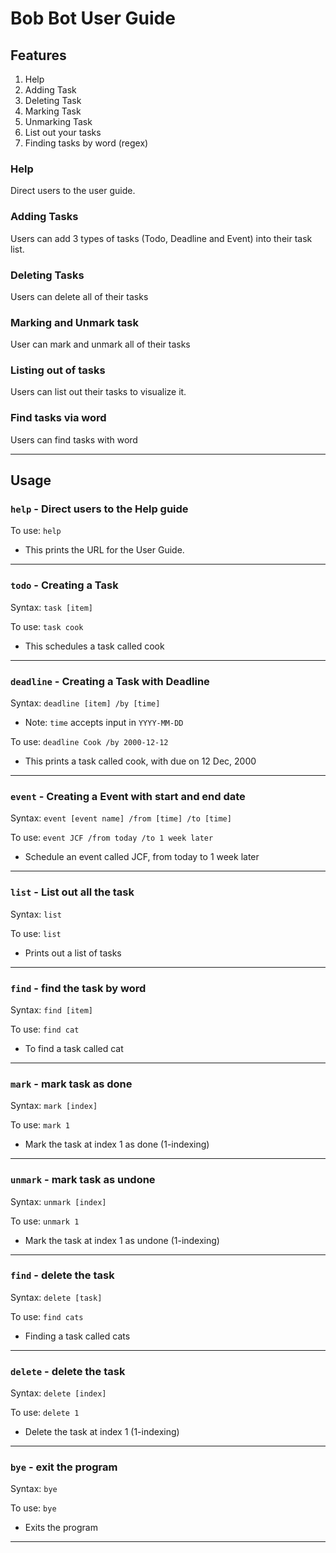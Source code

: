 # Bob Bot User Guide

## Features
1. Help
1. Adding Task
1. Deleting Task
1. Marking Task
1. Unmarking Task
1. List out your tasks
1. Finding tasks by word (regex)

### Help
Direct users to the user guide.

### Adding Tasks
Users can add 3 types of tasks (Todo, Deadline and Event) into their task list.

### Deleting Tasks
Users can delete all of their tasks

### Marking and Unmark task
User can mark and unmark all of their tasks

### Listing out of tasks
Users can list out their tasks to visualize it.

### Find tasks via word
Users can find tasks with word

---
## Usage

### `help` - Direct users to the Help guide
To use:
`help`
- This prints the URL for the User Guide.
---
### `todo` -  Creating a Task
Syntax:
`task [item]`

To use:
`task cook`
- This schedules a task called cook
---
### `deadline` - Creating a Task with Deadline
Syntax:
`deadline [item] /by [time]`
- Note: `time` accepts input in `YYYY-MM-DD`

To use:
`deadline Cook /by 2000-12-12`
- This prints a task called cook, with due on 12 Dec, 2000
---
### `event` - Creating a Event with start and end date
Syntax:
`event [event name] /from [time] /to [time]`

To use:
`event JCF /from today /to 1 week later`
- Schedule an event called JCF, from today to 1 week later
---
### `list` - List out all the task
Syntax:
`list`

To use:
`list`
- Prints out a list of tasks
---
### `find` - find the task by word
Syntax:
`find [item]`

To use:
`find cat`
- To find a task called cat
---
### `mark` - mark task as done
Syntax:
`mark [index]`

To use:
`mark 1`
- Mark the task at index 1 as done (1-indexing)
---
### `unmark` - mark task as undone
Syntax:
`unmark [index]`

To use:
`unmark 1`
- Mark the task at index 1 as undone (1-indexing)
---
### `find` - delete the task
Syntax:
`delete [task]`

To use:
`find cats`
- Finding a task called cats
---
### `delete` - delete the task
Syntax:
`delete [index]`

To use:
`delete 1`
- Delete the task at index 1 (1-indexing)
---
### `bye` - exit the program
Syntax:
`bye`

To use:
`bye`
- Exits the program
---